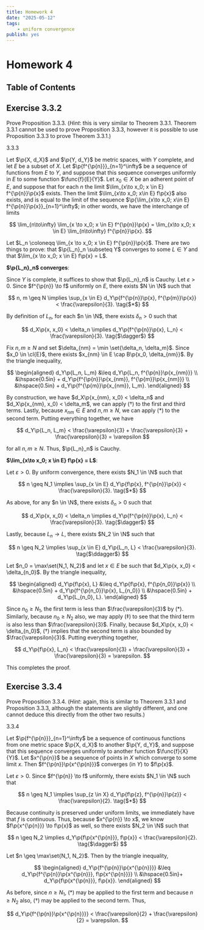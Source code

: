```yaml
---
title: Homework 4
date: "2025-05-12"
tags:
    - uniform convergence
publish: yes
---
```


# Homework 4

## Table of Contents

## Exercise 3.3.2

Prove Proposition 3.3.3. (_Hint_: this is very similar to Theorem 3.3.1. Theorem 3.3.1 cannot be used to prove Proposition 3.3.3, however it is possible to use Proposition 3.3.3 to prove Theorem 3.3.1.)

<proposition> 3.3.3

Let $\p{X, d_X}$ and $\p{Y, d_Y}$ be metric spaces, with $Y$ complete, and let $E$ be a subset of $X$. Let $\p{f^{\p{n}}}_{n=1}^\infty$ be a sequence of functions from $E$ to $Y$, and suppose that this sequence converges uniformly in $E$ to some function $\func{f}{E}{Y}$. Let $x_0 \in X$ be an adherent point of $E$, and suppose that for each $n$ the limit $\lim_{x\to x_0; x \in E} f^{\p{n}}\p{x}$ exists. Then the limit $\lim_{x\to x_0; x\in E} f\p{x}$ also exists, and is equal to the limit of the sequence $\p{\lim_{x\to x_0; x\in E} f^{\p{n}}\p{x}}_{n=1}^\infty$; in other words, we have the interchange of limits

$$
\lim_{n\to\infty} \lim_{x \to x_0; x \in E} f^{\p{n}}\p{x} = \lim_{x\to x_0; x \in E} \lim_{n\to\infty} f^{\p{n}}\p{x}.
$$

</proposition>

<solution>

Let $L_n \coloneqq \lim_{x \to x_0; x \in E} f^{\p{n}}\p{x}$. There are two things to prove: that $\p{L_n}_n \subseteq Y$ converges to some $L \in Y$ and that $\lim_{x \to x_0; x \in E} f\p{x} = L$.

**$\p{L_n}_n$ converges**:

Since $Y$ is complete, it suffices to show that $\p{L_n}_n$ is Cauchy. Let $\varepsilon > 0$. Since $f^{\p{n}} \to f$ uniformly on $E$, there exists $N \in \N$ such that

$$
n, m \geq N \implies \sup_{x \in E} d_Y\p{f^{\p{n}}\p{x}, f^{\p{m}}\p{x}} < \frac{\varepsilon}{3}. \tag{$*$}
$$

By definition of $L_n$, for each $n \in \N$, there exists $\delta_n > 0$ such that

$$
d_X\p{x, x_0} < \delta_n \implies d_Y\p{f^{\p{n}}\p{x}, L_n} < \frac{\varepsilon}{3}. \tag{$\dagger$}
$$

Fix $n, m \geq N$ and set $\delta_{nm} = \min \set{\delta_n, \delta_m}$. Since $x_0 \in \cl{E}$, there exists $x_{nm} \in E \cap B\p{x_0, \delta_{nm}}$. By the triangle inequality,

$$
\begin{aligned}
  d_Y\p{L_n, L_m}
    &\leq d_Y\p{L_n, f^{\p{n}}\p{x_{nm}}} \\
      &\hspace{0.5in} + d_Y\p{f^{\p{n}}\p{x_{nm}}, f^{\p{m}}\p{x_{nm}}} \\
      &\hspace{0.5in} + d_Y\p{f^{\p{m}}\p{x_{nm}}, L_m}.
\end{aligned}
$$

By construction, we have $d_X\p{x_{nm}, x_0} < \delta_n$ and $d_X\p{x_{nm}, x_0} < \delta_m$, we can apply ($\dagger$) to the first and third terms. Lastly, because $x_{nm} \in E$ and $n, m \geq N$, we can apply ($*$) to the second term. Putting everything together, we have

$$
d_Y\p{L_n, L_m}
  < \frac{\varepsilon}{3} + \frac{\varepsilon}{3} + \frac{\varepsilon}{3}
  = \varepsilon
$$

for all $n, m \geq N$. Thus, $\p{L_n}_n$ is Cauchy.

**$\lim_{x\to x_0; x \in E} f\p{x} = L$**:

Let $\varepsilon > 0$. By uniform convergence, there exists $N_1 \in \N$ such that

$$
n \geq N_1 \implies \sup_{x \in E} d_Y\p{f\p{x}, f^{\p{n}}\p{x}} < \frac{\varepsilon}{3}. \tag{$*$}
$$

As above, for any $n \in \N$, there exists $\delta_n > 0$ such that

$$
d_X\p{x, x_0} < \delta_n \implies d_Y\p{f^{\p{n}}\p{x}, L_n} < \frac{\varepsilon}{3}. \tag{$\dagger$}
$$

Lastly, because $L_n \to L$, there exists $N_2 \in \N$ such that

$$
n \geq N_2 \implies \sup_{x \in E} d_Y\p{L_n, L} < \frac{\varepsilon}{3}. \tag{$\ddagger$}
$$

Let $n_0 = \max\set{N_1, N_2}$ and let $x \in E$ be such that $d_X\p{x, x_0} < \delta_{n_0}$. By the triangle inequality,

$$
\begin{aligned}
  d_Y\p{f\p{x}, L}
    &\leq d_Y\p{f\p{x}, f^{\p{n_0}}\p{x}} \\
      &\hspace{0.5in} + d_Y\p{f^{\p{n_0}}\p{x}, L_{n_0}} \\
      &\hspace{0.5in} + d_Y\p{L_{n_0}, L}.
\end{aligned}
$$

Since $n_0 \geq N_1$, the first term is less than $\frac{\varepsilon}{3}$ by ($*$). Similarly, because $n_0 \geq N_2$ also, we may apply ($\ddagger$) to see that the third term is also less than $\frac{\varepsilon}{3}$. Finally, because $d_X\p{x, x_0} < \delta_{n_0}$, ($\dagger$) implies that the second term is also bounded by $\frac{\varepsilon}{3}$. Putting everything together,

$$
d_Y\p{f\p{x}, L_n}
  < \frac{\varepsilon}{3} + \frac{\varepsilon}{3} + \frac{\varepsilon}{3}
  = \varepsilon.
$$

This completes the proof.

</solution>

## Exercise 3.3.4

Prove Proposition 3.3.4. (_Hint_: again, this is similar to Theorem 3.3.1 and Proposition 3.3.3, although the statements are slightly different, and one cannot deduce this directly from the other two results.)

<proposition> 3.3.4

Let $\p{f^{\p{n}}}_{n=1}^\infty$ be a sequence of continuous functions from one metric space $\p{X, d_X}$ to another $\p{Y, d_Y}$, and suppose that this sequence converges uniformly to another function $\func{f}{X}{Y}$. Let $x^{\p{n}}$ be a sequence of points in $X$ which converge to some limit $x$. Then $f^{\p{n}}\p{x^{\p{n}}}$ converges (in $Y$) to $f\p{x}$.

</proposition>

<solution>

Let $\varepsilon > 0$. Since $f^{\p{n}} \to f$ uniformly, there exists $N_1 \in \N$ such that

$$
n \geq N_1 \implies \sup_{z \in X} d_Y\p{f\p{z}, f^{\p{n}}\p{z}} < \frac{\varepsilon}{2}. \tag{$*$}
$$

Because continuity is preserved under uniform limits, we immediately have that $f$ is continuous. Thus, because $x^{\p{n}} \to x$, we know $f\p{x^{\p{n}}} \to f\p{x}$ as well, so there exists $N_2 \in \N$ such that

$$
n \geq N_2 \implies d_Y\p{f\p{x^{\p{n}}}, f\p{x}} < \frac{\varepsilon}{2}. \tag{$\dagger$}
$$

Let $n \geq \max\set{N_1, N_2}$. Then by the triangle inequality,

$$
\begin{aligned}
  d_Y\p{f^{\p{n}}\p{x^{\p{n}}}}
    &\leq d_Y\p{f^{\p{n}}\p{x^{\p{n}}}, f\p{x^{\p{n}}}} \\
      &\hspace{0.5in}+ d_Y\p{f\p{x^{\p{n}}}, f\p{x}}.
\end{aligned}
$$

As before, since $n \geq N_1$, ($*$) may be applied to the first term and because $n \geq N_2$ also, ($\dagger$) may be applied to the second term. Thus,

$$
d_Y\p{f^{\p{n}}\p{x^{\p{n}}}}
  < \frac{\varepsilon}{2} + \frac{\varepsilon}{2}
  = \varepsilon.
$$

</solution>
